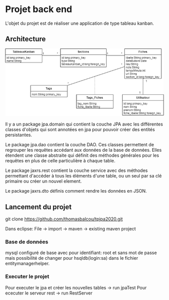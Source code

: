 # Projet back end

L'objet du projet est de réaliser une application de type tableau kanban.

## Architecture

![alt text](https://github.com/thomasbalcou/tpjpa2020/blob/master/bdd_kanban.png?raw=true)

Il y a un package jpa.domain qui contient la couche JPA avec les différentes classes d'objets qui sont annotées en jpa pour pouvoir créer des entités persistantes.

Le package jpa.dao contient la couche DAO. 
Ces classes permettent de regrouper les requêtes accédant aux données de la base de données. 
Elles étendent une classe abstraite qui définit des méthodes générales pour les requêtes en plus de celle particulière à chaque table.

Le package jaxrs.rest contient la couche service avec des méthodes permettant d'accéder à tous les éléments d'une table, ou un seul par sa clé primaire ou créer un nouvel element.

Le package jaxrs.dto définis comment rendre les données en JSON.

## Lancement du projet

git clone https://github.com/thomasbalcou/tpjpa2020.git

Dans eclipse: File -> import -> maven -> existing maven project

### Base de données

mysql configuré de base avec pour identifiant: root et sans mot de passe mais possibilité de changer pour hsqldb(login:sa) dans le fichier entitymanagerhelper.

### Executer le projet

Pour executer le jpa et créer les nouvelles tables -> run jpaTest
Pour ececuter le serveur rest -> run RestServer
